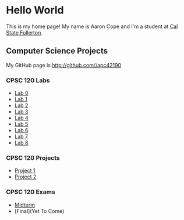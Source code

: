 # Hello World
This is my home page! My name is Aaron Cope and I'm a student at [Cal State Fullerton](http://www.fullerton.edu/).

## Computer Science Projects
My GitHub page is http://github.com//apc42190

### CPSC 120 Labs
* [Lab 0](https://github.com/csuf-cpsc-mshafae-spring-2020/cpsc-120-lab-00-hello-world-apc42190)
* [Lab 1](https://github.com/csuf-cpsc-mshafae-spring-2020/cpsc-120-lab-01-apc42190)
* [Lab 2](https://github.com/csuf-cpsc-mshafae-spring-2020/cpsc-120-lab-02-apc42190)
* [Lab 3](https://github.com/csuf-cpsc-mshafae-spring-2020/cpsc-120-lab-03-apc42190)
* [Lab 4](https://github.com/csuf-cpsc-mshafae-spring-2020/cpsc-120-lab-04-apc42190)
* [Lab 5](https://github.com/csuf-cpsc-mshafae-spring-2020/cpsc-120-lab-05-apc42190)
* [Lab 6](https://github.com/csuf-cpsc-mshafae-spring-2020/cpsc-120-lab-06-apc42190)
* [Lab 7](https://github.com/csuf-cpsc-mshafae-spring-2020/cpsc-120-lab-07-apc42190)
* [Lab 8](https://github.com/csuf-cpsc-mshafae-spring-2020/cpsc-120-lab-08-apc42190)

### CPSC 120 Projects
* [Project 1](https://github.com/csuf-cpsc-mshafae-spring-2020/cpsc-120-project-01-apc42190)
* [Project 2](https://github.com/csuf-cpsc-mshafae-spring-2020/cpsc-120-project-02-apc42190)

### CPSC 120 Exams
* [Midterm](https://github.com/csuf-cpsc-mshafae-spring-2020/cpsc-120-midterm-apc42190)
* [Final](Yet To Come)
